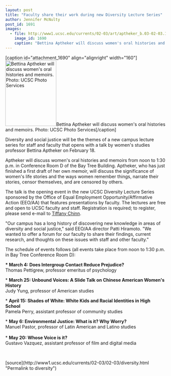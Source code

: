 ```yaml
---
layout: post
title: "Faculty share their work during new Diversity Lecture Series"
author: Jennifer McNulty
post_id: 1691
images:
  - file: http://www1.ucsc.edu/currents/02-03/art/aptheker_b.03-02-03.160.jpg
    image_id: 1690
    caption: "Bettina Aptheker will discuss women's oral histories and memoirs. Photo: UCSC Photo Services"
---
```


[caption id="attachment_1690" align="alignright" width="160"]<a href="http://localhost/mysite/wp-content/uploads/2003/02/aptheker_b.03-02-03.160.jpg"><img class="size-full wp-image-1690" src="http://localhost/mysite/wp-content/uploads/2003/02/aptheker_b.03-02-03.160.jpg" alt="Bettina Aptheker will discuss women's oral histories and memoirs. Photo: UCSC Photo Services" width="160" height="206" /></a>Bettina Aptheker will discuss women's oral histories and memoirs. Photo: UCSC Photo Services[/caption]
<p>
  Diversity and social justice will be the themes of a new campus lecture series for staff and faculty that opens with a talk by women's studies professor Bettina Aptheker on February 18.
</p>
<p>
  Aptheker will discuss women's oral histories and memoirs from noon to 1:30 p.m. in Conference Room D of the Bay Tree Building. Aptheker, who has just finished a first draft of her own memoir, will discuss the significance of women's life stories and the ways women remember things, narrate their stories, censor themselves, and are censored by others.<br>
</p>
<p>
  The talk is the opening event in the new UCSC Diversity Lecture Series sponsored by the Office of Equal Employment Opportunity/Affirmative Action (EEO/AA) that features presentations by faculty. The lectures are free and open to UCSC faculty and staff. Registration is required; to register, please send e-mail to <a href="tpchinn@ucsc.edu">Tiffany Chinn</a>.<br>
</p>
<p>
  "Our campus has a long history of discovering new knowledge in areas of diversity and social justice," said EEO/AA director Patti Hiramoto. "We wanted to offer a forum for our faculty to share their findings, current research, and thoughts on these issues with staff and other faculty."<br>
</p>
<p>
  The schedule of events follows (all events take place from noon to 1:30 p.m. in Bay Tree Conference Room D):<br>
</p>
<p>
  <b>* March 4: Does Intergroup Contact Reduce Prejudice?</b><br>
  Thomas Pettigrew, professor emeritus of psychology<br>
</p>
<p>
  * <b>March 25: Unbound Voices: A Slide Talk on Chinese American Women's History<br></b> Judy Yung, professor of American studies
</p>
<p>
  * <b>April 15: Shades of White: White Kids and Racial Identities in High School</b><br>
  Pamela Perry, assistant professor of community studies<br>
</p>
<p>
  * <b>May 6: Environmental Justice: What is it? Why Worry?</b><br>
  Manuel Pastor, professor of Latin American and Latino studies<br>
  <br>
  * <b>May 20: Whose Voice is it?</b><br>
  Gustavo Vazquez, assistant professor of film and digital media
</p>
<p>
  <br>

</p>
<p>

</p>
[source](http://www1.ucsc.edu/currents/02-03/02-03/diversity.html "Permalink to diversity")
